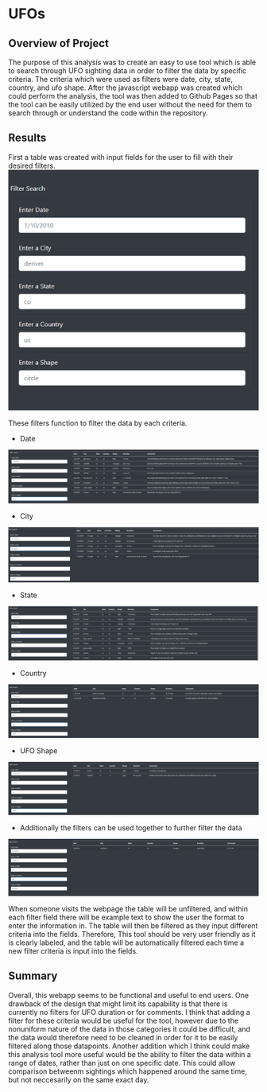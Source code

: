 # UFOs
## Overview of Project
The purpose of this analysis was to create an easy to use tool which is able to search through UFO sighting data in order to filter the data by specific criteria.  The criteria which were used as filters were date, city, state, country, and ufo shape.  After the javascript webapp was created which could perform the analysis, the tool was then added to Github Pages so that the tool can be easily utilized by the end user without the need for them to search through or understand the code within the repository.
## Results
First a table was created with input fields for the user to fill with their desired filters.
![filters](https://github.com/conpm/UFOs/blob/main/resources/filters.PNG)

These filters function to filter the data by each criteria.
- Date

![date](https://github.com/conpm/UFOs/blob/main/resources/date.PNG)
- City

![city](https://github.com/conpm/UFOs/blob/main/resources/city.PNG)
- State

![state](https://github.com/conpm/UFOs/blob/main/resources/state.PNG)
- Country

![country](https://github.com/conpm/UFOs/blob/main/resources/country.PNG)
- UFO Shape

![shape](https://github.com/conpm/UFOs/blob/main/resources/shape.PNG)
- Additionally the filters can be used together to further filter the data

![multiple_criteria](https://github.com/conpm/UFOs/blob/main/resources/multiple_criteria.PNG)

When someone visits the webpage the table will be unfiltered, and within each filter field there will be example text to show the user the format to enter the information in.  The table will then be filtered as they input different criteria into the fields.  Therefore, This tool should be very user friendly as it is clearly labeled, and the table will be automatically filtered each time a new filter criteria is input into the fields.

## Summary
Overall, this webapp seems to be functional and useful to end users.  One drawback of the design that might limit its capability is that there is currently no filters for UFO duration or for comments.  I think that adding a filter for these criteria would be useful for the tool, however due to the nonuniform nature of the data in those categories it could be difficult, and the data would therefore need to be cleaned in order for it to be easily filtered along those datapoints.  Another addition which I think could make this analysis tool more useful would be the ability to filter the data within a range of dates, rather than just on one specific date.  This could allow comparison betweenm sightings which happened around the same time, but not neccesarily on the same exact day.
